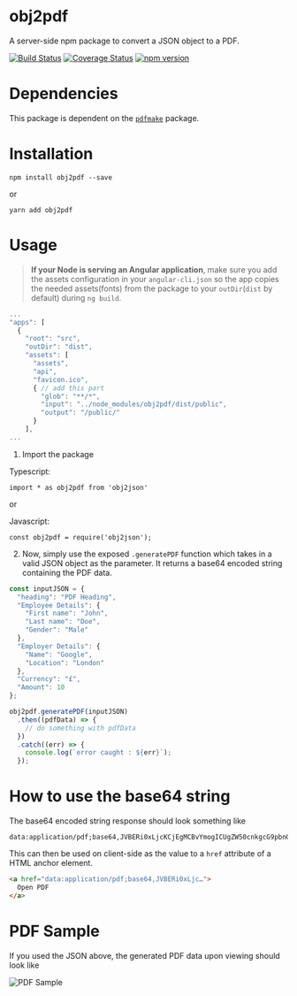 # obj2pdf
A server-side npm package to convert a JSON object to a PDF.

[![Build Status](https://travis-ci.org/NikhilNanjappa/obj2pdf.svg?branch=master)](https://travis-ci.org/NikhilNanjappa/obj2pdf)
[![Coverage Status](https://coveralls.io/repos/github/NikhilNanjappa/obj2pdf/badge.svg?branch=master)](https://coveralls.io/github/NikhilNanjappa/obj2pdf?branch=master)
[![npm version](https://badge.fury.io/js/obj2pdf.svg)](https://badge.fury.io/js/obj2pdf)

<!-- TOC -->
<!-- Generated PDF image -->
<!-- How to use base64 data -->
<!-- PDF specs like font sizes, allowed types, how to get 'heading' etc -->

# Dependencies

This package is dependent on the [`pdfmake`](https://github.com/bpampuch/pdfmake) package.

# Installation

```shell
npm install obj2pdf --save
```

or

```shell
yarn add obj2pdf
```

# Usage

> **If your Node is serving an Angular application**, make sure you add the assets configuration in your `angular-cli.json` so the app copies the needed assets(fonts) from the package to your `outDir`(`dist` by default) during `ng build`.

```javascript
...
"apps": [
  {
    "root": "src",
    "outDir": "dist",
    "assets": [
      "assets",
      "api",
      "favicon.ico",
      { // add this part
        "glob": "**/*", 
        "input": "../node_modules/obj2pdf/dist/public",
        "output": "/public/"
      }
    ],
...
```

1. Import the package

Typescript:

`import * as obj2pdf from 'obj2json'`

or 

Javascript:

`const obj2pdf = require('obj2json');`

2. Now, simply use the exposed `.generatePDF` function which takes in a valid JSON object as the parameter. It returns a base64 encoded string containing the PDF data.

```javascript
const inputJSON = {
  "heading": "PDF Heading",
  "Employee Details": {
    "First name": "John",
    "Last name": "Doe",
    "Gender": "Male"
  },
  "Employer Details": {
    "Name": "Google",
    "Location": "London"
  },
  "Currency": "£",
  "Amount": 10
};

obj2pdf.generatePDF(inputJSON)
  .then((pdfData) => {
    // do something with pdfData
  })
  .catch((err) => {
    console.log(`error caught : ${err}`);
  });
```

# How to use the base64 string

The base64 encoded string response should look something like

```
data:application/pdf;base64,JVBERi0xLjcKCjEgMCBvYmogICUgZW50cnkgcG9pbnQKPDwKICAvVHlwZSAvQ2F0YWxvZwogIC9Q...
```

This can then be used on client-side as the value to a `href` attribute of a HTML anchor element.

```html
<a href="data:application/pdf;base64,JVBERi0xLjc…">
  Open PDF
</a>
```

# PDF Sample

If you used the JSON above, the generated PDF data upon viewing should look like

![PDF Sample](https://github.com/NikhilNanjappa/obj2pdf/blob/master/lib/obj2pdf_sample.PNG "PDF Sample")